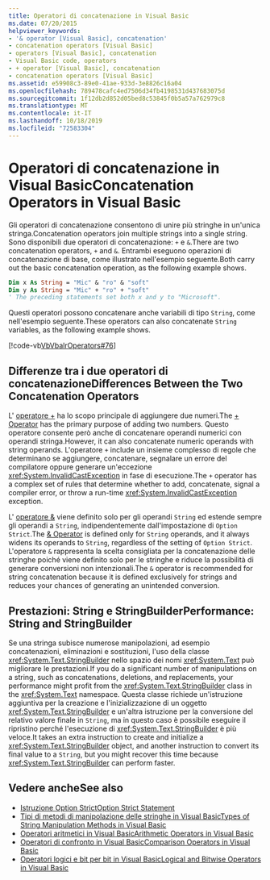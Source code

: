 ```yaml
---
title: Operatori di concatenazione in Visual Basic
ms.date: 07/20/2015
helpviewer_keywords:
- '& operator [Visual Basic], concatenation'
- concatenation operators [Visual Basic]
- operators [Visual Basic], concatenation
- Visual Basic code, operators
- + operator [Visual Basic], concatenation
- concatenation operators [Visual Basic]
ms.assetid: e59908c3-89e0-41ae-933d-3e8826c16a04
ms.openlocfilehash: 789478cafc4ed7506d34fb4198531d437683075d
ms.sourcegitcommit: 1f12db2d852d05bed8c53845f0b5a57a762979c8
ms.translationtype: MT
ms.contentlocale: it-IT
ms.lasthandoff: 10/18/2019
ms.locfileid: "72583304"
---
```

# <a name="concatenation-operators-in-visual-basic"></a><span data-ttu-id="6379c-102">Operatori di concatenazione in Visual Basic</span><span class="sxs-lookup"><span data-stu-id="6379c-102">Concatenation Operators in Visual Basic</span></span>

<span data-ttu-id="6379c-103">Gli operatori di concatenazione consentono di unire più stringhe in un'unica stringa.</span><span class="sxs-lookup"><span data-stu-id="6379c-103">Concatenation operators join multiple strings into a single string.</span></span> <span data-ttu-id="6379c-104">Sono disponibili due operatori di concatenazione: `+` e `&`.</span><span class="sxs-lookup"><span data-stu-id="6379c-104">There are two concatenation operators, `+` and `&`.</span></span> <span data-ttu-id="6379c-105">Entrambi eseguono operazioni di concatenazione di base, come illustrato nell'esempio seguente.</span><span class="sxs-lookup"><span data-stu-id="6379c-105">Both carry out the basic concatenation operation, as the following example shows.</span></span>

```vb
Dim x As String = "Mic" & "ro" & "soft"
Dim y As String = "Mic" + "ro" + "soft"
' The preceding statements set both x and y to "Microsoft".
```

<span data-ttu-id="6379c-106">Questi operatori possono concatenare anche variabili di tipo `String`, come nell'esempio seguente.</span><span class="sxs-lookup"><span data-stu-id="6379c-106">These operators can also concatenate `String` variables, as the following example shows.</span></span>

[!code-vb[VbVbalrOperators#76](~/samples/snippets/visualbasic/VS_Snippets_VBCSharp/VbVbalrOperators/VB/Class1.vb#76)]

## <a name="differences-between-the-two-concatenation-operators"></a><span data-ttu-id="6379c-107">Differenze tra i due operatori di concatenazione</span><span class="sxs-lookup"><span data-stu-id="6379c-107">Differences Between the Two Concatenation Operators</span></span>

<span data-ttu-id="6379c-108">L' [operatore +](../../../../visual-basic/language-reference/operators/addition-operator.md) ha lo scopo principale di aggiungere due numeri.</span><span class="sxs-lookup"><span data-stu-id="6379c-108">The [+ Operator](../../../../visual-basic/language-reference/operators/addition-operator.md) has the primary purpose of adding two numbers.</span></span> <span data-ttu-id="6379c-109">Questo operatore consente però anche di concatenare operandi numerici con operandi stringa.</span><span class="sxs-lookup"><span data-stu-id="6379c-109">However, it can also concatenate numeric operands with string operands.</span></span> <span data-ttu-id="6379c-110">L'operatore `+` include un insieme complesso di regole che determinano se aggiungere, concatenare, segnalare un errore del compilatore oppure generare un'eccezione <xref:System.InvalidCastException> in fase di esecuzione.</span><span class="sxs-lookup"><span data-stu-id="6379c-110">The `+` operator has a complex set of rules that determine whether to add, concatenate, signal a compiler error, or throw a run-time <xref:System.InvalidCastException> exception.</span></span>

<span data-ttu-id="6379c-111">L' [operatore &](../../../../visual-basic/language-reference/operators/concatenation-operator.md) viene definito solo per gli operandi `String` ed estende sempre gli operandi a `String`, indipendentemente dall'impostazione di `Option Strict`.</span><span class="sxs-lookup"><span data-stu-id="6379c-111">The [& Operator](../../../../visual-basic/language-reference/operators/concatenation-operator.md) is defined only for `String` operands, and it always widens its operands to `String`, regardless of the setting of `Option Strict`.</span></span> <span data-ttu-id="6379c-112">L'operatore `&` rappresenta la scelta consigliata per la concatenazione delle stringhe poiché viene definito solo per le stringhe e riduce la possibilità di generare conversioni non intenzionali.</span><span class="sxs-lookup"><span data-stu-id="6379c-112">The `&` operator is recommended for string concatenation because it is defined exclusively for strings and reduces your chances of generating an unintended conversion.</span></span>

## <a name="performance-string-and-stringbuilder"></a><span data-ttu-id="6379c-113">Prestazioni: String e StringBuilder</span><span class="sxs-lookup"><span data-stu-id="6379c-113">Performance: String and StringBuilder</span></span>

<span data-ttu-id="6379c-114">Se una stringa subisce numerose manipolazioni, ad esempio concatenazioni, eliminazioni e sostituzioni, l'uso della classe <xref:System.Text.StringBuilder> nello spazio dei nomi <xref:System.Text> può migliorare le prestazioni.</span><span class="sxs-lookup"><span data-stu-id="6379c-114">If you do a significant number of manipulations on a string, such as concatenations, deletions, and replacements, your performance might profit from the <xref:System.Text.StringBuilder> class in the <xref:System.Text> namespace.</span></span> <span data-ttu-id="6379c-115">Questa classe richiede un'istruzione aggiuntiva per la creazione e l'inizializzazione di un oggetto <xref:System.Text.StringBuilder> e un'altra istruzione per la conversione del relativo valore finale in `String`, ma in questo caso è possibile eseguire il ripristino perché l'esecuzione di <xref:System.Text.StringBuilder> è più veloce.</span><span class="sxs-lookup"><span data-stu-id="6379c-115">It takes an extra instruction to create and initialize a <xref:System.Text.StringBuilder> object, and another instruction to convert its final value to a `String`, but you might recover this time because <xref:System.Text.StringBuilder> can perform faster.</span></span>

## <a name="see-also"></a><span data-ttu-id="6379c-116">Vedere anche</span><span class="sxs-lookup"><span data-stu-id="6379c-116">See also</span></span>

- [<span data-ttu-id="6379c-117">Istruzione Option Strict</span><span class="sxs-lookup"><span data-stu-id="6379c-117">Option Strict Statement</span></span>](../../../../visual-basic/language-reference/statements/option-strict-statement.md)
- [<span data-ttu-id="6379c-118">Tipi di metodi di manipolazione delle stringhe in Visual Basic</span><span class="sxs-lookup"><span data-stu-id="6379c-118">Types of String Manipulation Methods in Visual Basic</span></span>](../../../../visual-basic/programming-guide/language-features/strings/types-of-string-manipulation-methods.md)
- [<span data-ttu-id="6379c-119">Operatori aritmetici in Visual Basic</span><span class="sxs-lookup"><span data-stu-id="6379c-119">Arithmetic Operators in Visual Basic</span></span>](../../../../visual-basic/programming-guide/language-features/operators-and-expressions/arithmetic-operators.md)
- [<span data-ttu-id="6379c-120">Operatori di confronto in Visual Basic</span><span class="sxs-lookup"><span data-stu-id="6379c-120">Comparison Operators in Visual Basic</span></span>](../../../../visual-basic/programming-guide/language-features/operators-and-expressions/comparison-operators.md)
- [<span data-ttu-id="6379c-121">Operatori logici e bit per bit in Visual Basic</span><span class="sxs-lookup"><span data-stu-id="6379c-121">Logical and Bitwise Operators in Visual Basic</span></span>](../../../../visual-basic/programming-guide/language-features/operators-and-expressions/logical-and-bitwise-operators.md)
